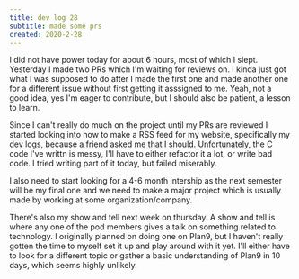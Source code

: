 ```yaml
---
title: dev log 28
subtitle: made some prs
created: 2020-2-28
---
```


I did not have power today for about 6 hours, most of which I slept. Yesterday I made two PRs which I'm waiting for reviews on. I kinda just got what I was supposed to do after I made the first one and made another one for a different issue without first getting it asssigned to me. Yeah, not a good idea, yes I'm eager to contribute, but I should also be patient, a lesson to learn.

Since I can't really do much on the project until my PRs are reviewed I started looking into how to make a RSS feed for my website, specifically my dev logs, because a friend asked me that I should. Unfortunately, the C code I've writtn is messy, I'll have to either refactor it a lot, or write bad code. I tried writing part of it today, but failed miserably.

I also need to start looking for a 4-6 month intership as the next semester will be my final one and we need to make a major project which is usually made by working at some organization/company.

There's also my show and tell next week on thursday. A show and tell is where any one of the pod members gives a talk on something related to technology. I originally planned on doing one on Plan9, but I haven't really gotten the time to myself set it up and play around with it yet. I'll either have to look for a different topic or gather a basic understanding of Plan9 in 10 days, which seems highly unlikely.
